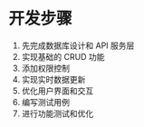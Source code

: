 # 开发步骤
1. 先完成数据库设计和 API 服务层
2. 实现基础的 CRUD 功能
3. 添加权限控制
4. 实现实时数据更新
5. 优化用户界面和交互
6. 编写测试用例
7. 进行功能测试和优化
